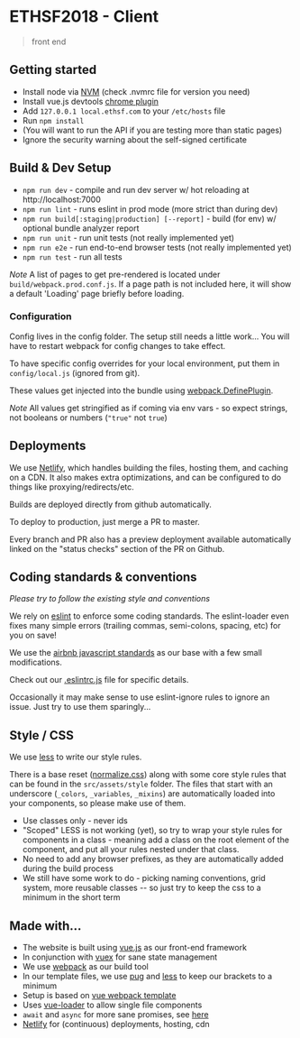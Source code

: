 # ETHSF2018 - Client

> front end

## Getting started

- Install node via [NVM](https://github.com/creationix/nvm) (check .nvmrc file for version you need)
- Install vue.js devtools [chrome plugin](https://chrome.google.com/webstore/detail/vuejs-devtools/nhdogjmejiglipccpnnnanhbledajbpd?hl=en)
- Add `127.0.0.1 local.ethsf.com` to your `/etc/hosts` file
- Run `npm install`
- (You will want to run the API if you are testing more than static pages)
- Ignore the security warning about the self-signed certificate

## Build & Dev Setup

- `npm run dev` - compile and run dev server w/ hot reloading at http://localhost:7000
- `npm run lint` - runs eslint in prod mode (more strict than during dev)
- `npm run build[:staging|production] [--report]` - build (for env) w/ optional bundle analyzer report
- `npm run unit` - run unit tests (not really implemented yet)
- `npm run e2e` - run end-to-end browser tests (not really implemented yet)
- `npm run test` - run all tests

*Note* A list of pages to get pre-rendered is located under `build/webpack.prod.conf.js`. If a page path is not included here, it will show a default 'Loading' page briefly before loading.

### Configuration

Config lives in the config folder. The setup still needs a little work...
You will have to restart webpack for config changes to take effect.

To have specific config overrides for your local environment, put them in `config/local.js` (ignored from git).

These values get injected into the bundle using [webpack.DefinePlugin](https://webpack.js.org/plugins/define-plugin/).

*Note* All values get stringified as if coming via env vars - so expect strings, not booleans or numbers (`"true"` not `true`)


## Deployments

We use [Netlify](https://www.netlify.com/), which handles building the files,
hosting them, and caching on a CDN. It also makes extra optimizations, and can
be configured to do things like proxying/redirects/etc.

Builds are deployed directly from github automatically.

To deploy to production, just merge a PR to master.

Every branch and PR also has a preview deployment available automatically linked on the "status checks" section of the PR on Github.


## Coding standards & conventions

_Please try to follow the existing style and conventions_

We rely on [eslint](https://github.com/eslint/eslint) to enforce some coding standards.
The eslint-loader even fixes many simple errors (trailing commas, semi-colons, spacing, etc) for you on save!

We use the [airbnb javascript standards](https://github.com/airbnb/javascript) as our base with a few small modifications.

Check out our [.eslintrc.js](.eslintrc.js) file for specific details.

Occasionally it may make sense to use eslint-ignore rules to ignore an issue.
Just try to use them sparingly...



## Style / CSS

We use [less](http://lesscss.org/) to write our style rules.

There is a base reset ([normalize.css](https://necolas.github.io/normalize.css/)) along with some core style rules that can be found in the `src/assets/style` folder.
The files that start with an underscore (`_colors`, `_variables`, `_mixins`) are automatically loaded into your components, so please make use of them.

- Use classes only - never ids
- "Scoped" LESS is not working (yet), so try to wrap your style rules for components in a class - meaning add a class on the root element of the component, and put all your rules nested under that class.
- No need to add any browser prefixes, as they are automatically added during the build process
- We still have some work to do - picking naming conventions, grid system, more reusable classes -- so just try to keep the css to a minimum in the short term

## Made with...

- The website is built using [vue.js](https://vuejs.org/) as our front-end framework
- In conjunction with [vuex](https://github.com/vuejs/vuex) for sane state management
- We use [webpack](https://webpack.js.org/) as our build tool
- In our template files, we use [pug](https://pugjs.org/api/getting-started.html) and [less](http://lesscss.org/) to keep our brackets to a minimum
- Setup is based on [vue webpack template](https://github.com/vuejs-templates/webpack)
- Uses [vue-loader](http://vuejs.github.io/vue-loader) to allow single file components
- `await` and `async` for more sane promises, see [here](https://developer.mozilla.org/en-US/docs/Web/JavaScript/Reference/Statements/async_function)
- [Netlify](https://www.netlify.com/) for (continuous) deployments, hosting, cdn
